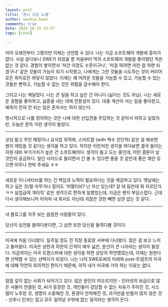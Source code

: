```yaml
---  
layout: post  
title: '존나 코딩 노잼'  
author: wookje.kwon  
comments: true  
date: 2025-10-15 23:37  
tags: [chat]  
  
---  
```


이미 오래전부터 그랬지만 이제는 선언할 수 있다. 나는 지금 소프트웨어 개발에 흥미가 없다. 사실 살다보니 SWE가 되었을 뿐 처음부터 딱히 소프트웨어 개발을 좋아했던 적은 없는 것 같다. 경험이 쌓이면서 '저건 이정도 수준이구나', '저걸 하려면 이런 걸 하면 되겠구나' 같은 것들이 가늠이 되기 시작했고, 나에게는 그런 것들을 시도하는 것이 커리어로든 취미로든 와닿지 않았다. 이제는 꽤 어려운 것들을 가늠할 수 있고, 가늠할 수 있는 것들은 뻔하고, 가늠할 수 없는 것은 위험을 감수해야 한다.  

그리고 나는 깨달았다. 나는 큰 일을 하고 싶은 건 아니다 (싫다는 것도 아님). 나는 새로운 경험을 좋아하고, 싫증을 내는 데에 전문성이 있다. 대충 계산이 서는 일을 좋아한고, 예측이 전혀 안 되는 일은 혼자서는 하지 않는다.  

명시적으로 나를 정의하는 것은 나에 대한 선입견을 주입하는 것 같아서 피하고 싶었지만, 오늘은 문득 이런 생각이 들었다.  

---

코딩 말고 무인 매장이나 요식업 최적화, 스마트팜 (with 백수 친인척) 같은 걸 해보면 왠지 재밌을 것 같다는 생각을 하고 있다. 하지만 이런저런 생각을 하다보면 결국 들이는 자원 대비 부가가치가 높은 건 소프트웨어다. 생각이 돌고 도는 중인데, 어떤 결론이 날 것인지 궁금하다. 일단 사이드로 돌리면서 간 볼 수 있으면 좋을 것 같은데 좋은 제안 있으면 아무나 연락 주세요 ㅎㅎ  

---

새로운 이니셔티브를 여는 건 책임과 노력이 필요하다는 것을 체감하고 있다. 옛날에는 하고 싶은 것/말 아무거나 질러도 '어쩔티비? 난 자신 있는데? 갈 데 많은데 뭐 자르던가 ㅋㅋ 실업급여 개이득' 같은 생각으로 편하게 일했었는데, 지금은 왠지 부담스럽다. 근데 다시 생각해보니까 어차피 내 회사도 아닌데 귀찮은 것만 빼면 상관 없는 것 같다.  

---

내 블로그를 자주 보는 음침한 사람들이 있다.  

당신이 심연을 들여다본다면, 그 심연 또한 당신을 들여다볼 것이다.  

---

미국에 처음 다녀왔다. 일주일 정도 전 직장 동료랑 서부에 다녀왔다. 많은 걸 보고 느끼고 돌아왔다. 미국은 상한과 하한의 간격이 매우 넓은, 분산이 큰 나라라는 생각이 들었다. 지금까지는 미국 트랜스퍼에 대한 생각을 하면 상당히 막연했었는데, 이제는 원한다면 선택할 수 있는 선택지가 되었다. 나는 나의 SWE로써의 미래와 post-트럼프의 미국에 대해 막연히 회의적인 편이기 때문에, 아직 내가 미국에 가야 하는 이유는 없다.  

---

점점 깊이 없는 사회가 되어가고 있다. 많은 원인이 떠오르지만 - 인터넷의 보급으로 많은 사물이 연결된 것, AI가 등장한 것, 개인들이 감당할 수 없는 자유가 주어진 것, 시스템이 노후된 것, 생명이 소중해진 것, 환경이 안락해진 것, 과거만큼 빈틈이 많지 않은 것 - 선후나 인과는 없고 모두 일어날 수밖에 없는 일이라는 생각이 든다.  
